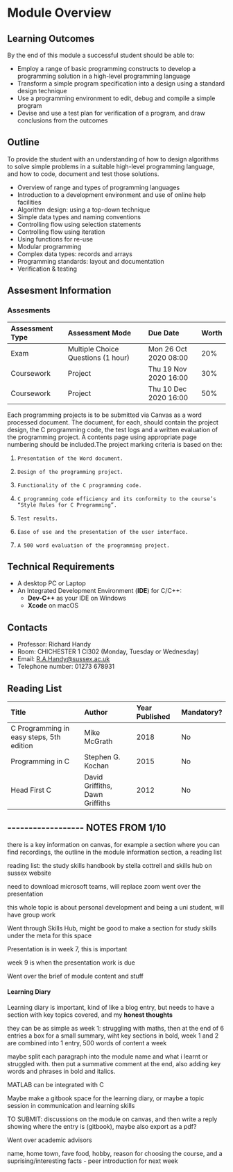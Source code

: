 # Module Overview

## Learning Outcomes

By the end of this module a successful student should be able to:

* Employ a range of basic programming constructs to develop a programming solution in a high-level programming language
* Transform a simple program specification into a design using a standard design technique
* Use a programming environment to edit, debug and compile a simple program
*  Devise and use a test plan for verification of a program, and draw conclusions from the outcomes

## Outline

To provide the student with an understanding of how to design algorithms to solve simple problems in a suitable high-level programming language, and how to code, document and test those solutions. 

* Overview of range and types of programming languages
* Introduction to a development environment and use of online help facilities
* Algorithm design: using a top-down technique
* Simple data types and naming conventions
* Controlling flow using selection statements
* Controlling flow using iteration
* Using functions for re-use
* Modular programming
* Complex data types: records and arrays
* Programming standards: layout and documentation
* Verification & testing

## Assesment Information

### Assesments

| Assessment Type | Assessment Mode | Due Date | Worth |
| :--- | :--- | :--- | :--- |
| Exam | Multiple Choice Questions \(1 hour\) | Mon 26 Oct 2020 08:00 | 20% |
| Coursework | Project | Thu 19 Nov 2020 16:00 | 30% |
| Coursework | Project | Thu 10 Dec 2020 16:00 | 50% |

Each programming projects is to be submitted via Canvas as a word processed document. The document, for each, should contain the project design, the C programming code, the test logs and a written evaluation of the programming project. A contents page using appropriate page numbering should be included.The project marking criteria is based on the:

1.     Presentation of the Word document.
2.     Design of the programming project.
3.     Functionality of the C programming code.
4.     C programming code efficiency and its conformity to the course’s “Style Rules for C Programming”.
5.     Test results.
6.     Ease of use and the presentation of the user interface.
7.     A 500 word evaluation of the programming project.

## Technical Requirements

* A desktop PC or Laptop
* An Integrated Development Environment \(**IDE**\) for C/C++:
  * **Dev-C++** as your IDE on Windows
  * **Xcode** on macOS

## Contacts

* Professor: Richard Handy
* Room: CHICHESTER 1 CI302 \(Monday, Tuesday or Wednesday\) 
* Email: R.A.Handy@sussex.ac.uk 
* Telephone number: 01273 678931

## Reading List

| Title | Author | Year Published | Mandatory? |
| :--- | :--- | :--- | :--- |
| C Programming in easy steps, 5th edition | Mike McGrath | 2018 | No |
| Programming in C | Stephen G. Kochan | 2015 | No |
| Head First C | David Griffiths, Dawn Griffiths | 2012 | No |

## ------------------ NOTES FROM 1/10

 there is a key information on canvas, for example a section where you can find recordings, the outline in the module information section, a reading list

reading list: the study skills handbook by stella cottrell and skills hub on sussex website

need to download microsoft teams, will replace zoom went over the presentation

this whole topic is about personal development and being a uni student, will have group work

Went through Skills Hub, might be good to make a section for study skills under the meta for this space

Presentation is in week 7, this is important

week 9 is when the presentation work is due

Went over the brief of module content and stuff

#### Learning Diary

Learning diary is important, kind of like a blog entry, but needs to have a section with key topics covered, and my **honest thoughts** 

they can be as simple as week 1: struggling with maths, then at the end of 6 entries a box for a small summary, wiht key sections in bold, week 1 and 2 are combined into 1 entry, 500 words of content a week

maybe split each paragraph into the module name and what i learnt or struggled with. then put a summative comment at the end, also adding key words and phrases in bold and italics.

MATLAB can be integrated with C

Maybe make a gitbook space for the learning diary, or maybe a topic session in communication and learning skills

TO SUBMIT: discussions on the module on canvas, and then write a reply showing where the entry is \(gitbook\), maybe also export as a pdf?

Went over academic advisors

name, home town, fave food, hobby, reason for choosing the course, and a suprising/interesting facts - peer introduction for next week













